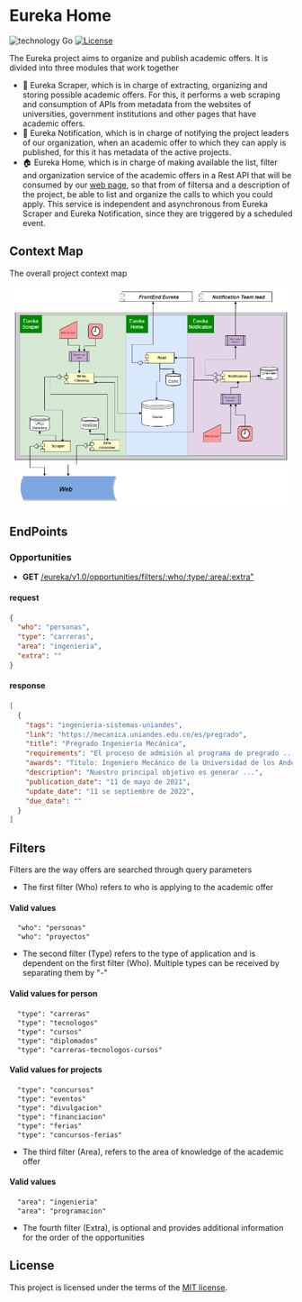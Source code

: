 # Eureka Home

![technology Go](https://img.shields.io/badge/technology-go-blue.svg)
[![License](https://img.shields.io/github/license/hprose/hprose-golang.svg)](http://opensource.org/licenses/MIT)

The Eureka project aims to organize and publish academic offers.
It is divided into three modules that work together

- 🔎 Eureka Scraper, which is in charge of extracting, organizing and storing possible academic offers. For this, it
  performs a web scraping and consumption of APIs from metadata from the websites of universities, government
  institutions and other pages that have academic offers.
- 🔔 Eureka Notification, which is in charge of notifying the project leaders of our organization, when an academic
  offer to which they can apply is published, for this it has metadata of the active projects.
- 🏠 Eureka Home, which is in charge of making available the list, filter and organization service of the academic
  offers in a Rest API that will be consumed by our [web page](https://turingbox.co/), so that from of filtersa and a
  description of the project, be able to list and organize the calls to which you could apply. This service is
  independent and asynchronous from Eureka Scraper and Eureka Notification, since they are triggered by a scheduled
  event.

## Context Map

The overall project context map

![ContextMap](https://raw.githubusercontent.com/Turing-Core-Team/StaticEurekaFiles/main/images/design_eureka_2.0-Context%20Map.drawio.png)

## EndPoints

### Opportunities

- **GET** [/eureka/v1.0/opportunities/filters/:who/:type/:area/:extra"]()

#### request

```json
{
  "who": "personas",
  "type": "carreras",
  "area": "ingenieria",
  "extra": ""
}
```

#### response

```json
[
  {
    "tags": "ingenieria-sistemas-uniandes",
    "link": "https://mecanica.uniandes.edu.co/es/pregrado",
    "title": "Pregrado Ingeniería Mecánica",
    "requirements": "El proceso de admisión al programa de pregrado ...",
    "awards": "Título: Ingeniero Mecánico de la Universidad de los Andes",
    "description": "Nuestro principal objetivo es generar ...",
    "publication_date": "11 de mayo de 2021",
    "update_date": "11 se septiembre de 2022",
    "due_date": ""
  }
]
```




## Filters

Filters are the way offers are searched through query parameters

- The first filter (Who) refers to who is applying to the academic offer
#### Valid values
```
  "who": "personas"
  "who": "proyectos"
```

- The second filter (Type) refers to the type of application and is dependent on the first filter (Who).
Multiple types can be received by separating them by "-"

#### Valid values for person
```
  "type": "carreras"
  "type": "tecnologos"
  "type": "cursos"
  "type": "diplomados"
  "type": "carreras-tecnologos-cursos"
```

#### Valid values for projects
```
  "type": "concursos"
  "type": "eventos"
  "type": "divulgacion"
  "type": "financiacion"
  "type": "ferias"
  "type": "concursos-ferias"
```

- The third filter (Area), refers to the area of knowledge of the academic offer

#### Valid values
```
  "area": "ingenieria"
  "area": "programacion"
```

- The fourth filter (Extra), is optional and provides additional information for the order of the opportunities

## License

This project is licensed under the terms of the [MIT license](https://github.com/Turing-Core-Team/Eureka-Home/blob/main/LICENSE).